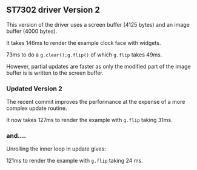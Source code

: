 ## ST7302 driver Version 2

This version of the driver uses a screen buffer (4125 bytes) and an image buffer (4000 bytes).

It takes 146ms to render the example clock face with widgets.

73ms to do a `g.clear();g.flip()`  of which `g.flip` takes 49ms. 

However, partial updates are faster as only the modified part of the image buffer is is written to the screen buffer.

### Updated Version 2

The recent commit improves the performance at the expense of a more complex update routine. 

It now takes 127ms to render the example with `g.flip` taking 31ms.


### and....

Unrolling the inner loop in update gives:

121ms to render the example with `g.flip` taking 24 ms.


